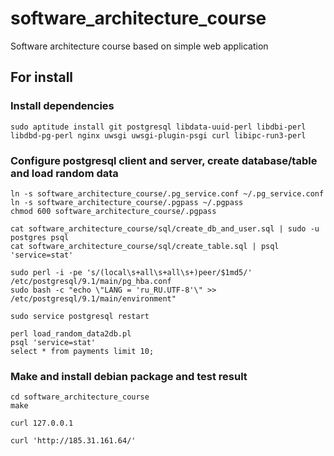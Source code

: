 software_architecture_course
============================

Software architecture course based on simple web application


## For install

### Install dependencies

    sudo aptitude install git postgresql libdata-uuid-perl libdbi-perl libdbd-pg-perl nginx uwsgi uwsgi-plugin-psgi curl libipc-run3-perl

### Configure postgresql client and server, create database/table and load random data

    ln -s software_architecture_course/.pg_service.conf ~/.pg_service.conf
    ln -s software_architecture_course/.pgpass ~/.pgpass
    chmod 600 software_architecture_course/.pgpass

    cat software_architecture_course/sql/create_db_and_user.sql | sudo -u postgres psql
    cat software_architecture_course/sql/create_table.sql | psql 'service=stat'

    sudo perl -i -pe 's/(local\s+all\s+all\s+)peer/$1md5/' /etc/postgresql/9.1/main/pg_hba.conf
    sudo bash -c "echo \"LANG = 'ru_RU.UTF-8'\" >> /etc/postgresql/9.1/main/environment"

    sudo service postgresql restart

    perl load_random_data2db.pl
    psql 'service=stat'
    select * from payments limit 10;

### Make and install debian package and test result

    cd software_architecture_course
    make

    curl 127.0.0.1

    curl 'http://185.31.161.64/'
